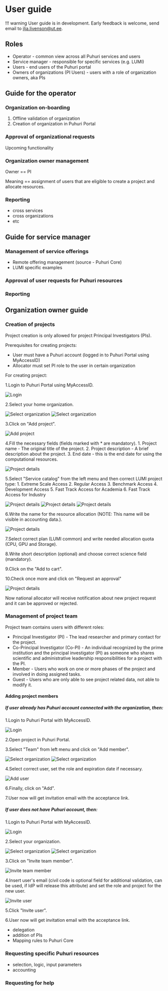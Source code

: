 # User guide

!!! warning
    User guide is in development. Early feedback is welcome, send email to ilja.livenson@ut.ee.
    
    
## Roles

- Operator - common view across all Puhuri services and users
- Service manager - responsible for specific services (e.g. LUMI)
- Users - end users of the Puhuri portal
- Owners of organizations (PI Users) - users with a role of organization owners, aka PIs

## Guide for the operator

### Organization on-boarding

1. Offline validation of organization
2. Creation of organization in Puhuri Portal

### Approval of organizational requests

Upcoming functionality

### Organization owner management

Owner == PI

Meaning == assignment of users that are eligible to create a project and allocate resources.

### Reporting

- cross services
- cross organizations
- etc

## Guide for service manager

### Management of service offerings

- Remote offering management (source - Puhuri Core)
- LUMI specific examples

### Approval of user requests for Puhuri resources

### Reporting

## Organization owner guide

### Creation of projects

Project creation is only allowed for project Principal Investigators (PIs).

Prerequisites for creating projects:

- User must have a Puhuri account (logged in to Puhuri Portal using MyAccessID)
- Allocator must set PI role to the user in certain organization


For creating project:

1.Login to Puhuri Portal using MyAccessID.
   
![Login](../assets/Login.PNG)

2.Select your home organization.
   
![Select organization](../assets/Select%20workspace.PNG)
![Select organization](../assets/Select%20workspace_1.PNG)

3.Click on "Add project".
   
![Add project](../assets/Add%20project.PNG)

4.Fill the necessary fields (fields marked with * are mandatory).
    1. Project name - The original title of the project.
    2. Project description - A brief description about the project.
    3. End date - this is the end date for using the computational resources.
    
![Project details](../assets/Project%20details.PNG)

5.Select "Service catalog" from the left menu and then correct LUMI project type:
    1. Extreme Scale Access
    2. Regular Access
    3. Benchmark Access
    4. Development Access
    5. Fast Track Access for Academia
    6. Fast Track Access for Industry
    
![Project details](../assets/Service%20catalog.PNG)
![Project details](../assets/LUMI%20resource.PNG)
![Project details](../assets/Available%20resources.PNG)

6.Write the name for the resource allocation (NOTE: This name will be visible in accounting data.).

![Project details](../assets/Resource%20config.PNG)

7.Select correct plan (LUMI common) and write needed allocation quota (CPU, GPU and Storage).

8.Write short description (optional) and choose correct science field (mandatory).

9.Click on the "Add to cart".

10.Check once more and click on "Request an approval"

![Project details](../assets/Approval%20request.PNG)

Now national allocator will receive notification about new project request and it can be approved or rejected.
    
### Management of project team

Project team contains users with different roles:

- Principal Investigator (PI) - The lead researcher and primary contact for the project.
- Co-Principal Investigator (Co-PI) - An individual recognized by the prime institution and the principal investigator (PI) as someone who shares scientific and administrative leadership responsibilities for a project with the PI.
- Member - Users who work on one or more phases of the project and involved in doing assigned tasks.
- Guest - Users who are only able to see project related data, not able to modify it.


#### Adding project members
##### If user already has Puhuri account connected with the organization, then:

1.Login to Puhuri Portal with MyAccessID.
   
![Login](../assets/Login.PNG)

2.Open project in Puhuri Portal.

3.Select "Team" from left menu and click on "Add member".
   
![Select organization](../assets/Team.PNG)
![Select organization](../assets/Add%20member.PNG)

4.Select correct user, set the role and expiration date if necessary.
   
![Add user](../assets/Add%20user.PNG)

6.Finally, click on "Add".

7.User now will get invitation email with the acceptance link.

##### If user does not have Puhuri account, then:

1.Login to Puhuri Portal with MyAccessID.
   
![Login](../assets/Login.PNG)

2.Select your organization.
   
![Select organization](../assets/Select%20workspace.PNG)
![Select organization](../assets/Select%20workspace_1.PNG)

3.Click on "Invite team member".
   
![Invite team member](../assets/Organization%20overview.PNG)

4.Insert user's email (civil code is optional field for additional validation, can be used, if IdP will release this attribute) and set the role and project for the new user.
   
![Invite user](../assets/Invite%20user.PNG)

5.Click "Invite user".

6.User now will get invitation email with the acceptance link.


- delegation
- addition of PIs
- Mapping rules to Puhuri Core

### Requesting specific Puhuri resources

- selection, logic, input parameters
- accounting

### Requesting for help


